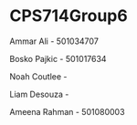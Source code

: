 ﻿# CPS714Group6


Ammar Ali - 501034707

Bosko Pajkic - 501017634

Noah Coutlee - 

Liam Desouza - 

Ameena Rahman - 501080003
